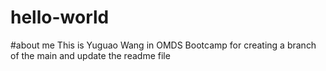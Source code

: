# hello-world

#about me
This is Yuguao Wang in OMDS Bootcamp for creating a branch of the main and update the readme file
